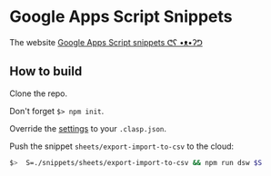 # Google Apps Script Snippets

The website [Google Apps Script snippets ᕦʕ •ᴥ•ʔᕤ](https://google-apps-script-snippets.contributor.pw/)

## How to build

Clone the repo.

Don't forget `$> npm init`.

Override the [settings](./settings) to your `.clasp.json`.

Push the snippet `sheets/export-import-to-csv` to the cloud:

```sh
$>  S=./snippets/sheets/export-import-to-csv && npm run dsw $S
```
